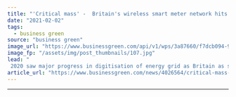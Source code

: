 ```yaml
---
title: "'Critical mass' -  Britain's wireless smart meter network hits 10 million milestone"
date: "2021-02-02"
tags: 
  - business green
source: "business green"
image_url: "https://www.businessgreen.com/api/v1/wps/3a87660/f7dcb094-9963-49a7-9961-44622ca002a8/6/iStock-1206614765-185x114.jpg"
image_fp: "/assets/img/post_thumbnails/107.jpg"
lead: "
 2020 saw major progress in digitisation of energy grid as Britain as smart meter network tripled in size, according to firm responsible for national smart meter infrastructure  ..."
article_url: "https://www.businessgreen.com/news/4026564/critical-mass-britain-wireless-smart-meter-network-hits-million-milestone"
---
```


---
